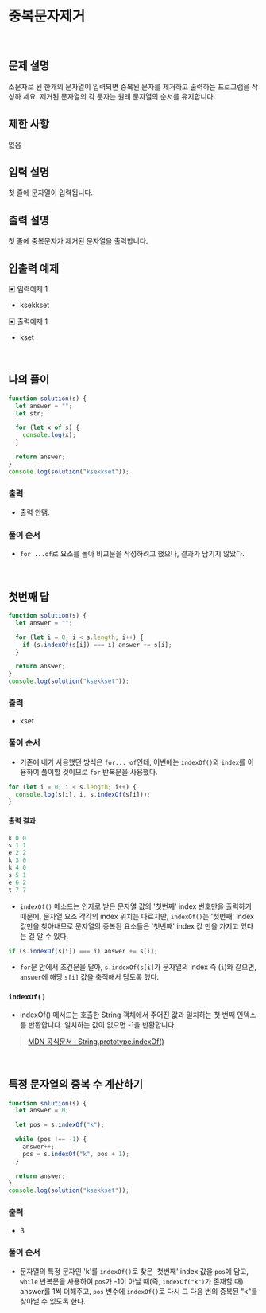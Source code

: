 # 중복문자제거

</br>

## 문제 설명

소문자로 된 한개의 문자열이 입력되면 중복된 문자를 제거하고 출력하는 프로그램을 작성하 세요.
제거된 문자열의 각 문자는 원래 문자열의 순서를 유지합니다.

## 제한 사항

없음

## 입력 설명

첫 줄에 문자열이 입력됩니다.

## 출력 설명

첫 줄에 중복문자가 제거된 문자열을 출력합니다.

## 입출력 예제

▣ 입력예제 1

- ksekkset

▣ 출력예제 1

- kset

</br>

## 나의 풀이

```js
function solution(s) {
  let answer = "";
  let str;

  for (let x of s) {
    console.log(x);
  }

  return answer;
}
console.log(solution("ksekkset"));
```

### 출력

- 출력 안됌.

### 풀이 순서

- `for ...of`로 요소를 돌아 비교문을 작성하려고 했으나, 결과가 담기지 않았다.

</br>

## 첫번째 답

```js
function solution(s) {
  let answer = "";

  for (let i = 0; i < s.length; i++) {
    if (s.indexOf(s[i]) === i) answer += s[i];
  }

  return answer;
}
console.log(solution("ksekkset"));
```

### 출력

- kset

### 풀이 순서

- 기존에 내가 사용했던 방식은 `for... of`인데, 이번에는 `indexOf()`와 `index`를 이용하여 풀이할 것이므로 `for` 반복문을 사용했다.

```js
for (let i = 0; i < s.length; i++) {
  console.log(s[i], i, s.indexOf(s[i]));
}
```

#### 출력 결과

```js
k 0 0
s 1 1
e 2 2
k 3 0
k 4 0
s 5 1
e 6 2
t 7 7
```

- `indexOf()` 메소드는 인자로 받은 문자열 값의 '첫번째' index 번호만을 출력하기 때문에, 문자열 요소 각각의 index 위치는 다르지만, `indexOf()`는 '첫번째' index 값만을 찾아내므로 문자열의 중복된 요소들은 '첫번째' index 값 만을 가지고 있다는 걸 알 수 있다.

```js
if (s.indexOf(s[i]) === i) answer += s[i];
```

- `for`문 안에서 조건문을 달아, `s.indexOf(s[i]`가 문자열의 index 즉 (`i`)와 같으면, `answer`에 해당 `s[i]` 값을 축적해서 담도록 했다.

### `indexOf()`

- indexOf() 메서드는 호출한 String 객체에서 주어진 값과 일치하는 첫 번째 인덱스를 반환합니다. 일치하는 값이 없으면 -1을 반환합니다.

> [MDN 공식문서 : String.prototype.indexOf()](https://developer.mozilla.org/ko/docs/Web/JavaScript/Reference/Global_Objects/String/indexOf)

</br>

## 특정 문자열의 중복 수 계산하기

```js
function solution(s) {
  let answer = 0;

  let pos = s.indexOf("k");

  while (pos !== -1) {
    answer++;
    pos = s.indexOf("k", pos + 1);
  }

  return answer;
}
console.log(solution("ksekkset"));
```

### 출력

- 3

### 풀이 순서

- 문자열의 특정 문자인 'k'를 `indexOf()`로 찾은 '첫번째' index 값을 `pos`에 담고, `while` 반복문을 사용하여 `pos`가 -1이 아닐 때(즉, `indexOf("k")`가 존재할 때) answer를 1씩 더해주고, `pos` 변수에 `indexOf()`로 다시 그 다음 번의 중복된 "k"를 찾아낼 수 있도록 한다.

</br>

